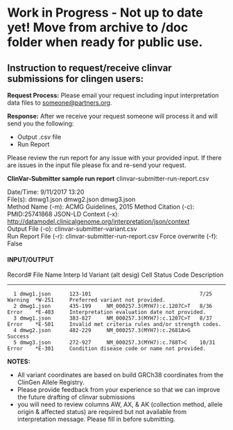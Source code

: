 <!--
<style>
  .markdown-body table {
    font-size: 12px !important;
}
</style>
-->
# Work in Progress - Not up to date yet! Move from archive to /doc folder when ready for public use.


## Instruction to request/receive clinvar submissions for clingen users:

**Request Process:** 
Please email your request including input interpretation data files to someone@partners.org. 

**Response:**
After we receive your request someone will process it and will send you the following:
- Output .csv file
- Run Report

Please review the run report for any issue with your provided input. If there are issues in the input file please fix and re-send your request.

**ClinVar-Submitter sample run report** 
clinvar-submitter-run-report.csv
  
  Date/Time:            9/11/2017 13:20  
  File(s):              dmwg1.json  dmwg2.json dmwg3.json  
  Method Name (-m):		  ACMG Guidelines, 2015 
  Method Citation (-c): PMID:25741868
  JSON-LD Context (-x):	http://datamodel.clinicalgenome.org/interpretation/json/context  
  Output File (-o): 	  clinvar-submitter-variant.csv  
  Run Report File (-r): clinvar-submitter-run-report.csv
  Force overwrite (-f): False  


#### INPUT/OUTPUT

Record# File Name     Interp Id   Variant (alt desig)           Cell    Status    Code    Description                       
------- ------------- ----------  ----------------------------  ------  --------  ------  -------------	                   
      1 dmwg1.json		123-101   	                              7/25    Warning  *W-251	  Preferred variant not provided. 
      2 dmwg1.json		435-199     NM_000257.3(MYH7):c.1207C>T   8/36    Error    *E-403	  Interpretation evaluation date not provided.	
      3 dmwg1.json		383-827     NM_000257.3(MYH7):c.1207C>T   8/37	  Error    *E-501	  Invalid met criteria rules and/or strength codes.
      4 dmwg2.json		482-229     NM_000257.3(MYH7):c.2681A>G           Success
      5 dmwg3.json		272-927     NM_000257.3(MYH7):c.788T>C    10/31   Error    *E-301	  Condition disease code or name not provided.


**NOTES:** 

- All variant coordinates are based on build GRCh38 coordinates from the ClinGen Allele Registry.
- Please provide feedback from your experience so that we can improve the future drafting of clinvar submissions
- you will need to review columns AW, AX, & AK (collection method, allele origin & affected status) are required but not available from interpretation message. Please fill in before submitting.
